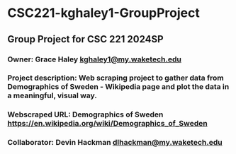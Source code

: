 # CSC221-kghaley1-GroupProject
## Group Project for CSC 221 2024SP
### Owner: Grace Haley kghaley1@my.waketech.edu
### Project description: Web scraping project to gather data from Demographics of Sweden - Wikipedia page and plot the data in a meaningful, visual way.
### Webscraped URL: Demographics of Sweden https://en.wikipedia.org/wiki/Demographics_of_Sweden
### Collaborator: Devin Hackman dlhackman@my.waketech.edu
